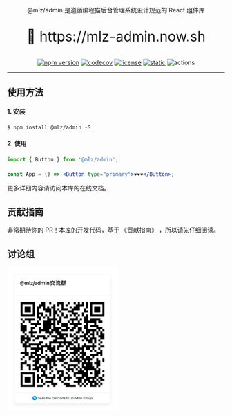 <p align="center">
@mlz/admin 是遵循编程猫后台管理系统设计规范的 React 组件库
</p>
<p align="center" style="font-size: 32px">
🌈 https://mlz-admin.now.sh
</p>
<div align="center">

[![npm version](https://img.shields.io/npm/v/@mlz/admin?color=42b983&label=%40mlz%2Fadmin&logo=42b983&logoColor=42b983)](https://github.com/juicecube/mlz-admin) [![codecov](https://codecov.io/gh/juicecube/mlz-admin/branch/master/graph/badge.svg?token=ZNPL3AMQ7Z)](https://app.codecov.io/gh/juicecube/mlz-admin/) [![license](https://img.shields.io/badge/license-MIT-green.svg)](https://github.com/juicecube/mlz-admin/blob/master/CONTRIBUTING.md) [![static](https://img.shields.io/npm/dy/@mlz/admin)](https://www.npmjs.com/package/@mlz/admin) ![actions](https://github.com/juicecube/mlz-admin/workflows/checkers/badge.svg)

</div>

---

## 使用方法

#### 1. 安装

```shell
$ npm install @mlz/admin -S
```

#### 2. 使用

```jsx
import { Button } from '@mlz/admin';

const App = () => <Button type="primary">❤️❤️❤️</Button>;
```

更多详细内容请访问本库的在线文档。

## 贡献指南

非常期待你的 PR！本库的开发代码，基于 [《贡献指南》](https://github.com/juicecube/mlz-admin/blob/master/CONTRIBUTING.md) ，所以请先仔细阅读。

## 讨论组

<img src="https://raw.githubusercontent.com/milobluebell/imgs-repo/master/WechatIMG9.jpeg" width="256" alt="Dingtalk Qrcode"/>
